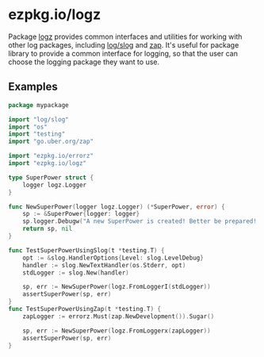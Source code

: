 # ezpkg.io/logz

Package [logz](https://pkg.go.dev/ezpkg.io/logz) provides common interfaces and utilities for working with other log packages, including [log/slog](https://pkg.go.dev/log/slog) and [zap](https://pkg.go.dev/go.uber.org/zap). It's useful for package library to provide a common interface for logging, so that the user can choose the logging package they want to use.

## Examples

```go
package mypackage

import "log/slog"
import "os"
import "testing"
import "go.uber.org/zap"

import "ezpkg.io/errorz"
import "ezpkg.io/logz"

type SuperPower struct {
	logger logz.Logger
}

func NewSuperPower(logger logz.Logger) (*SuperPower, error) {
	sp := &SuperPower{logger: logger}
	sp.logger.Debugw("A new SuperPower is created! Better be prepared! 🔥")
	return sp, nil
}

func TestSuperPowerUsingSlog(t *testing.T) {
	opt := &slog.HandlerOptions{Level: slog.LevelDebug}
	handler := slog.NewTextHandler(os.Stderr, opt)
	stdLogger := slog.New(handler)

	sp, err := NewSuperPower(logz.FromLoggerI(stdLogger))
	assertSuperPower(sp, err)
}
func TestSuperPowerUsingZap(t *testing.T) {
	zapLogger := errorz.Must(zap.NewDevelopment()).Sugar()

	sp, err := NewSuperPower(logz.FromLoggerx(zapLogger))
	assertSuperPower(sp, err)
}
```
